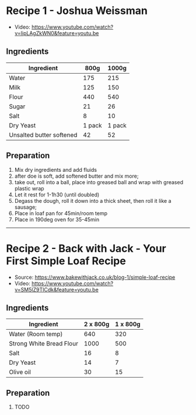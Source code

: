 # Recipe 1 - Joshua Weissman 

* Video: https://www.youtube.com/watch?v=lipLAgZkWN0&feature=youtu.be

## Ingredients

| Ingredient | 800g | 1000g |
| --- | --- | --- |
| Water | 175 | 215 |
| Milk | 125 | 150 |
| Flour | 440 | 540 |
| Sugar | 21 | 26 |
| Salt | 8 | 10 |
| Dry Yeast | 1 pack | 1 pack | 
| Unsalted butter softened| 42 | 52 |

## Preparation

1. Mix dry ingredients and add fluids
2. after doe is soft, add softened butter and mix more;
3. take out, roll into a ball, place into greased ball and wrap with greased plastic wrap
4. Let it rest for 1-1h30 (until doubled)
5. Degass the dough, roll it down into a thick sheet, then roll it like a sausage;
6. Place in loaf pan for 45min/room temp
7. Place in 190deg oven for 35-45min

--- 

# Recipe 2 - Back with Jack - Your First Simple Loaf Recipe 

* Source: https://www.bakewithjack.co.uk/blog-1/simple-loaf-recipe
* Video: https://www.youtube.com/watch?v=SM5lZ9TICdk&feature=youtu.be

## Ingredients

| Ingredient | 2 x 800g | 1 x 800g |
| --- | --- | --- |
| Water (Room temp) | 640 | 320 |
| Strong White Bread Flour | 1000 | 500 |
| Salt | 16 | 8 |
| Dry Yeast | 14  | 7 | 
| Olive oil | 30 | 15 |

## Preparation

1. TODO
